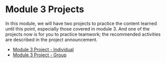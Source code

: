 # Module 3 Projects

In this module, we will have two projects to practice the content learned until this point, especially those covered in module 3. And one of the projects now is for you to practice teamwork; the recommended activities are described in the project announcement.

- [Module 3 Project - Individual](./projects/project-individual.md)
- [Module 3 Project - Group](./projects/project-group.md)